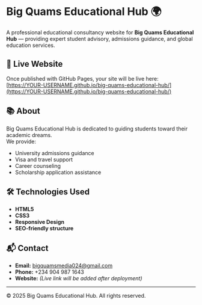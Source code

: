 # Big Quams Educational Hub 🌍

A professional educational consultancy website for **Big Quams Educational Hub** — providing expert student advisory, admissions guidance, and global education services.

## 🚀 Live Website
Once published with GitHub Pages, your site will be live here:  
[https://YOUR-USERNAME.github.io/big-quams-educational-hub/](https://YOUR-USERNAME.github.io/big-quams-educational-hub/)

## 📚 About
Big Quams Educational Hub is dedicated to guiding students toward their academic dreams.  
We provide:
- University admissions guidance
- Visa and travel support
- Career counseling
- Scholarship application assistance

## 🛠️ Technologies Used
- **HTML5**
- **CSS3**
- **Responsive Design**
- **SEO-friendly structure**

## 📬 Contact
- **Email:** bigquamsmedia024@gmail.com  
- **Phone:** +234 904 987 1643  
- **Website:** *(Live link will be added after deployment)*  

---

© 2025 Big Quams Educational Hub. All rights reserved.
